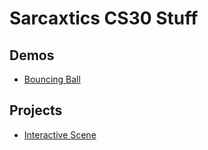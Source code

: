 # Sarcaxtics CS30 Stuff

## Demos
- [Bouncing Ball](01-Ball)

## Projects
- [Interactive Scene](js-scene)